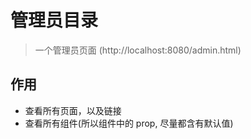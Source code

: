 # 管理员目录
> 一个管理员页面 (http://localhost:8080/admin.html)

## 作用
+ 查看所有页面，以及链接
+ 查看所有组件(所以组件中的 prop, 尽量都含有默认值)
